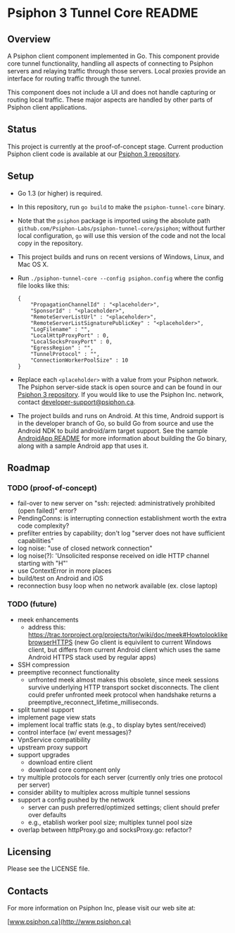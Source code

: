 Psiphon 3 Tunnel Core README
================================================================================

Overview
--------------------------------------------------------------------------------

A Psiphon client component implemented in Go. This component provide core tunnel functionality, handling all aspects of connecting to Psiphon servers and relaying traffic through those servers. Local proxies provide an interface for routing traffic through the tunnel.

This component does not include a UI and does not handle capturing or routing local traffic. These major aspects are handled by other parts of Psiphon client applications.

Status
--------------------------------------------------------------------------------

This project is currently at the proof-of-concept stage. Current production Psiphon client code is available at our [Psiphon 3 repository](https://bitbucket.org/psiphon/psiphon-circumvention-system).

Setup
--------------------------------------------------------------------------------

* Go 1.3 (or higher) is required.
* In this repository, run `go build` to make the `psiphon-tunnel-core` binary.
* Note that the `psiphon` package is imported using the absolute path `github.com/Psiphon-Labs/psiphon-tunnel-core/psiphon`; without further local configuration, `go` will use this version of the code and not the local copy in the repository.
* This project builds and runs on recent versions of Windows, Linux, and Mac OS X.
* Run `./psiphon-tunnel-core --config psiphon.config` where the config file looks like this:

    ```
    {
        "PropagationChannelId" : "<placeholder>",
        "SponsorId" : "<placeholder>",
        "RemoteServerListUrl" : "<placeholder>",
        "RemoteServerListSignaturePublicKey" : "<placeholder>",
        "LogFilename" : "",
        "LocalHttpProxyPort" : 0,
        "LocalSocksProxyPort" : 0,
        "EgressRegion" : "",
        "TunnelProtocol" : "",
        "ConnectionWorkerPoolSize" : 10
    }
    ```

* Replace each `<placeholder>` with a value from your Psiphon network. The Psiphon server-side stack is open source and can be found in our  [Psiphon 3 repository](https://bitbucket.org/psiphon/psiphon-circumvention-system). If you would like to use the Psiphon Inc. network, contact <developer-support@psiphon.ca>.
* The project builds and runs on Android. At this time, Android support is in the developer branch of Go, so build Go from source and use the Android NDK to build android/arm target support. See the sample [AndroidApp README](AndroidApp/README.md) for more information about building the Go binary, along with a sample Android app that uses it.

Roadmap
--------------------------------------------------------------------------------

### TODO (proof-of-concept)

* fail-over to new server on "ssh: rejected: administratively prohibited (open failed)" error?
* PendingConns: is interrupting connection establishment worth the extra code complexity?
* prefilter entries by capability; don't log "server does not have sufficient capabilities"
* log noise: "use of closed network connection"
* log noise(?): 'Unsolicited response received on idle HTTP channel starting with "H"'
* use ContextError in more places
* build/test on Android and iOS
* reconnection busy loop when no network available (ex. close laptop)

### TODO (future)

* meek enhancements
  * address this: https://trac.torproject.org/projects/tor/wiki/doc/meek#HowtolooklikebrowserHTTPS (new Go client is equivilent to current Windows client, but differs from current Android client which uses the same Android HTTPS stack used by regular apps)
* SSH compression
* preemptive reconnect functionality
  * unfronted meek almost makes this obsolete, since meek sessions survive underlying
     HTTP transport socket disconnects. The client could prefer unfronted meek protocol
     when handshake returns a preemptive_reconnect_lifetime_milliseconds.
* split tunnel support
* implement page view stats
* implement local traffic stats (e.g., to display bytes sent/received)
* control interface (w/ event messages)?
* VpnService compatibility
* upstream proxy support
* support upgrades
  * download entire client
  * download core component only
* try multiple protocols for each server (currently only tries one protocol per server)
* consider ability to multiplex across multiple tunnel sessions
* support a config pushed by the network
  * server can push preferred/optimized settings; client should prefer over defaults
  * e.g., etablish worker pool size; multiplex tunnel pool size
* overlap between httpProxy.go and socksProxy.go: refactor?

Licensing
--------------------------------------------------------------------------------

Please see the LICENSE file.


Contacts
--------------------------------------------------------------------------------

For more information on Psiphon Inc, please visit our web site at:

[www.psiphon.ca](http://www.psiphon.ca)
